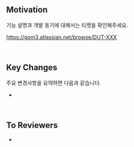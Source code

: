 ## Motivation

기능 설명과 개발 동기에 대해서는 티켓을 확인해주세요.

https://gom3.atlassian.net/browse/DUT-XXX

<br>

## Key Changes

주요 변경사항을 요약하면 다음과 같습니다.

- 

<br>

## To Reviewers

-
